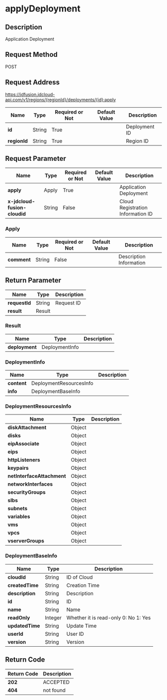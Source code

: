 # applyDeployment


## Description
Application Deployment

## Request Method
POST

## Request Address
https://jdfusion.jdcloud-api.com/v1/regions/{regionId}/deployments/{id}:apply

|Name|Type|Required or Not|Default Value|Description|
|---|---|---|---|---|
|**id**|String|True| |Deployment ID|
|**regionId**|String|True| |Region ID|

## Request Parameter
|Name|Type|Required or Not|Default Value|Description|
|---|---|---|---|---|
|**apply**|Apply|True| |Application Deployment|
|**x-jdcloud-fusion-cloudid**|String|False| |Cloud Registration Information ID|

### Apply
|Name|Type|Required or Not|Default Value|Description|
|---|---|---|---|---|
|**comment**|String|False| |Description Information|

## Return Parameter
|Name|Type|Description|
|---|---|---|
|**requestId**|String|Request ID|
|**result**|Result| |

### Result
|Name|Type|Description|
|---|---|---|
|**deployment**|DeploymentInfo| |
### DeploymentInfo
|Name|Type|Description|
|---|---|---|
|**content**|DeploymentResourcesInfo| |
|**info**|DeploymentBaseInfo| |
### DeploymentResourcesInfo
|Name|Type|Description|
|---|---|---|
|**diskAttachment**|Object| |
|**disks**|Object| |
|**eipAssociate**|Object| |
|**eips**|Object| |
|**httpListeners**|Object| |
|**keypairs**|Object| |
|**netInterfaceAttachment**|Object| |
|**networkInterfaces**|Object| |
|**securityGroups**|Object| |
|**slbs**|Object| |
|**subnets**|Object| |
|**variables**|Object| |
|**vms**|Object| |
|**vpcs**|Object| |
|**vserverGroups**|Object| |
### DeploymentBaseInfo
|Name|Type|Description|
|---|---|---|
|**cloudId**|String|ID of Cloud|
|**createdTime**|String|Creation Time|
|**description**|String|Description|
|**id**|String|ID|
|**name**|String|Name|
|**readOnly**|Integer|Whether it is read-only  0: No 1: Yes|
|**updatedTime**|String|Update Time|
|**userId**|String|User ID|
|**version**|String|Version|

## Return Code
|Return Code|Description|
|---|---|
|**202**|ACCEPTED|
|**404**|not found|
